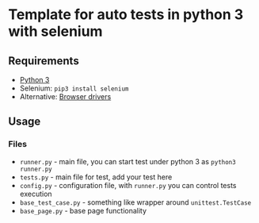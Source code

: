 # Template for auto tests in python 3 with selenium

## Requirements

* [Python 3][1] 
* Selenium: `pip3 install selenium`
* Alternative: [Browser drivers][2]

## Usage


### Files
  
* `runner.py` - main file, you can start test under python 3 as `python3 runner.py`
* `tests.py` - main file for test, add your test here
* `config.py` - configuration file, with `runner.py` you can control tests execution
* `base_test_case.py` - something like wrapper around `unittest.TestCase`
* `base_page.py` - base page functionality 

[1]: https://www.python.org/downloads/
[2]: http://docs.seleniumhq.org/download/
